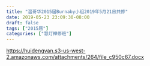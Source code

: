 ```yaml
---
title: "温哥华2015届Burnaby小组2019年5月21日共修"
date: 2019-05-23 23:09:30-08:00
draft: false
tags: ["2015届"]
categories: ["慧灯禅修班"]
---
```

https://huidengvan.s3-us-west-2.amazonaws.com/attachments/264/file_c950c67.docx
